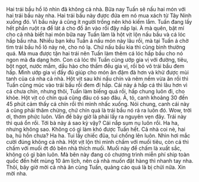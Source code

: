 Hai trái bầu hồ lô nhìn đã không cả nhà. Bữa nay Tuấn sẽ nấu hai món với hai trái bầu này nha. Hai trái bầu này được đứa em nó mua xách từ Tây Ninh xuống đó. Vì bầu này á cũng ít người trồng nên khó kiếm lắm. Tuấn đang lấy hết phần ruột ra để lát á cho đồ ăn vào rồi đậy nắp lại. À mà quên, bật mí cho cả nhà biết hai món bữa nay Tuấn làm là hột vịt lộn nấu bầu và cá lóc hấp bầu nha. Nhiều bạn kêu Tuấn á nấu món này lâu rồi, mà tại Tuấn á chờ tìm trái bầu hồ lô này nè, cho nó lạ. Chứ nấu bầu kia thì cũng bình thường quá. Mà mua được tận hai trái nên Tuấn làm thêm cá lóc hấp bầu cho nó ngon mà đa dạng hơn. Con cá lóc thì Tuấn cũng ướp gia vị với đường, tiêu, bột ngọt, nước mắm, dầu hào cho thấm đều gia vị, rồi bỏ vô trái bầu đem hấp. Mình ướp gia vị đầy đủ giúp cho món ăn đậm đà hơn và khử được mùi tanh của cá nha cả nhà. Hột vịt sau khi nấu chín và nêm nếm vừa ăn rồi thì Tuấn cũng múc vào trái bầu rồi đem đi hấp. Cái này á hấp cá thì lâu hơn vì cá chưa chín, nhưng thôi, Tuấn làm biếng quá rồi, hấp chung luôn đi, cho khỏe. Hột vịt có chín quá cũng đâu có sao đâu. À, tỏ, canh khoảng 30 đến 45 phút cảm thấy cá chín rồi thì mình nhấc xuống. Nói chung, canh cái này á cũng phải thăm chừng, chứ chín quá là trái bầu nó rả ra luôn đó. Wow, trời ơi, thơm phức luôn. Vấn đề bây giờ là phải lấy ra nguyên vẹn đây. Trái này thì quá ổn rồi. Tới bà này á sao kỳ vậy? Cái nắp sụm nụ luôn rồi. Ha ha, nhưng không sao. Không có gì làm khó được Tuấn hết. Cả nhà coi nè, hai ba, hú hồn chưa? Ha ha. Tui lấy chiếc đũa, tui chống lên luôn. Nhìn hơi mắc cười đúng không cả nhà. Hột vịt lộn thì mình chấm với muối tiêu, còn cá thì chấm với muối ớt đỏ bên nhà thích muối. Muối này để chấm là xuất sắc, không có gì bàn luôn. Mà bên này đang có chương trình miễn phí ship toàn quốc đến hết mùng 10 âm lịch, nên cả nhà muốn đặt hàng thì nhanh tay nha. Thôi, bây giờ mời cả nhà ăn cùng Tuấn, quảng cáo quá là bị chửi nữa. Xin mời nha.